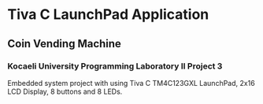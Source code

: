 # Tiva C LaunchPad Application
## Coin Vending Machine
### Kocaeli University Programming Laboratory II Project 3
Embedded system project with using Tiva C TM4C123GXL LaunchPad, 2x16 LCD Display, 8 buttons and 8 LEDs.

